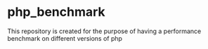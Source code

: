 # php_benchmark
This repository is created for the purpose of having a performance benchmark on different versions of php
